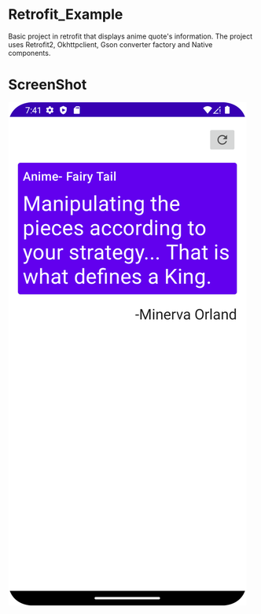 # Retrofit_Example
Basic project in retrofit that displays anime quote's information.
The project uses Retrofit2, Okhttpclient, Gson converter factory and Native components.
<H1>ScreenShot</H1>
<Img src = "https://github.com/goputtanz/Retrofit_Example/blob/master/Screenshot_20220912_194128.png"/>
